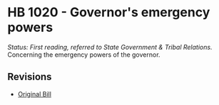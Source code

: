 # HB 1020 - Governor's emergency powers
*Status: First reading, referred to State Government & Tribal Relations.*
Concerning the emergency powers of the governor.

## Revisions
* [Original Bill](1/)
